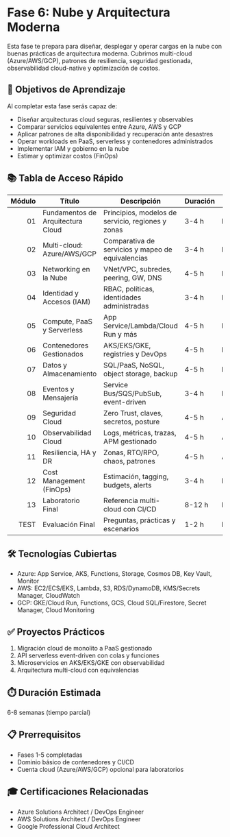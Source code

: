# Fase 6: Nube y Arquitectura Moderna

Esta fase te prepara para diseñar, desplegar y operar cargas en la nube con buenas prácticas de arquitectura moderna. Cubrimos multi-cloud (Azure/AWS/GCP), patrones de resiliencia, seguridad gestionada, observabilidad cloud-native y optimización de costos.

## 🎯 Objetivos de Aprendizaje

Al completar esta fase serás capaz de:

- Diseñar arquitecturas cloud seguras, resilientes y observables
- Comparar servicios equivalentes entre Azure, AWS y GCP
- Aplicar patrones de alta disponibilidad y recuperación ante desastres
- Operar workloads en PaaS, serverless y contenedores administrados
- Implementar IAM y gobierno en la nube
- Estimar y optimizar costos (FinOps)

## 📚 Tabla de Acceso Rápido

| Módulo | Título                            | Descripción                                       | Duración | Nivel      |
| -----: | --------------------------------- | ------------------------------------------------- | -------- | ---------- |
|     01 | Fundamentos de Arquitectura Cloud | Principios, modelos de servicio, regiones y zonas | 3-4 h    | Básico     |
|     02 | Multi-cloud: Azure/AWS/GCP        | Comparativa de servicios y mapeo de equivalencias | 3-4 h    | Intermedio |
|     03 | Networking en la Nube             | VNet/VPC, subredes, peering, GW, DNS              | 4-5 h    | Intermedio |
|     04 | Identidad y Accesos (IAM)         | RBAC, políticas, identidades administradas        | 3-4 h    | Intermedio |
|     05 | Compute, PaaS y Serverless        | App Service/Lambda/Cloud Run y más                | 4-5 h    | Intermedio |
|     06 | Contenedores Gestionados          | AKS/EKS/GKE, registries y DevOps                  | 4-5 h    | Intermedio |
|     07 | Datos y Almacenamiento            | SQL/PaaS, NoSQL, object storage, backup           | 4-5 h    | Intermedio |
|     08 | Eventos y Mensajería              | Service Bus/SQS/PubSub, event-driven              | 3-4 h    | Intermedio |
|     09 | Seguridad Cloud                   | Zero Trust, claves, secretos, posture             | 4-5 h    | Avanzado   |
|     10 | Observabilidad Cloud              | Logs, métricas, trazas, APM gestionado            | 4-5 h    | Avanzado   |
|     11 | Resiliencia, HA y DR              | Zonas, RTO/RPO, chaos, patrones                   | 4-5 h    | Avanzado   |
|     12 | Cost Management (FinOps)          | Estimación, tagging, budgets, alerts              | 3-4 h    | Intermedio |
|     13 | Laboratorio Final                 | Referencia multi-cloud con CI/CD                  | 8-12 h   | Experto    |
|   TEST | Evaluación Final                  | Preguntas, prácticas y escenarios                 | 1-2 h    | Evaluación |

## 🛠️ Tecnologías Cubiertas

- Azure: App Service, AKS, Functions, Storage, Cosmos DB, Key Vault, Monitor
- AWS: EC2/ECS/EKS, Lambda, S3, RDS/DynamoDB, KMS/Secrets Manager, CloudWatch
- GCP: GKE/Cloud Run, Functions, GCS, Cloud SQL/Firestore, Secret Manager, Cloud Monitoring

## ✅ Proyectos Prácticos

1. Migración cloud de monolito a PaaS gestionado
2. API serverless event-driven con colas y funciones
3. Microservicios en AKS/EKS/GKE con observabilidad
4. Arquitectura multi-cloud con equivalencias

## ⏱️ Duración Estimada

6-8 semanas (tiempo parcial)

## 📋 Prerrequisitos

- Fases 1-5 completadas
- Dominio básico de contenedores y CI/CD
- Cuenta cloud (Azure/AWS/GCP) opcional para laboratorios

## 🎓 Certificaciones Relacionadas

- Azure Solutions Architect / DevOps Engineer
- AWS Solutions Architect / DevOps Engineer
- Google Professional Cloud Architect
